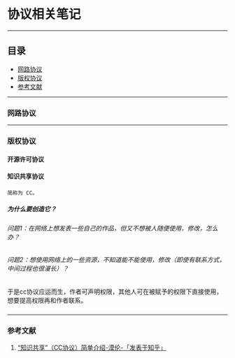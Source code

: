 # 协议相关笔记
***
## 目录
- [网路协议](https://github.com/person-0/test/blob/master/Protocol#网路协议)
- [版权协议](https://github.com/person-0/test/blob/master/Protocol#版权协议)
- [参考文献](https://github.com/person-0/test/blob/master/Protocol#参考文献)
***
### 网路协议
***
### 版权协议

#### 开源许可协议

#### 知识共享协议
`简称为 CC。`
##### 为什么要创造它？
###### 问题1：在网络上想发表一些自己的作品，但又不想被人随便使用，修改，怎么办？ 
###### 问题2：想使用网络上的一些资源，不知道能不能使用，修改（即使有联系方式，中间过程也很漫长）？
于是cc协议应运而生，作者可声明权限，其他人可在被赋予的权限下直接使用，想要提高权限再和作者联系。
##### 
***
### 参考文献
1. [“知识共享”（CC协议）简单介绍-漠伦-「发表于知乎」](https://zhuanlan.zhihu.com/p/20641764)
